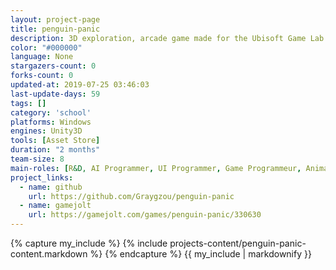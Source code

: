 ```yaml
---
layout: project-page
title: penguin-panic
description: 3D exploration, arcade game made for the Ubisoft Game Lab Competition 2018
color: "#000000"
language: None
stargazers-count: 0
forks-count: 0
updated-at: 2019-07-25 03:46:03
last-update-days: 59
tags: []
category: 'school'
platforms: Windows
engines: Unity3D
tools: [Asset Store]
duration: "2 months"
team-size: 8
main-roles: [R&D, AI Programmer, UI Programmer, Game Programmeur, Animator]
project_links:
  - name: github
    url: https://github.com/Graygzou/penguin-panic
  - name: gamejolt
    url: https://gamejolt.com/games/penguin-panic/330630
---
```

<!---
Gregoire Boiron <gregoire.boiron@gmail.com>
Copyright (c) 2018-2019 Gregoire Boiron  All Rights Reserved.
--->

{% capture my_include %}
{% include projects-content/penguin-panic-content.markdown %}
{% endcapture %}
{{ my_include | markdownify }}

